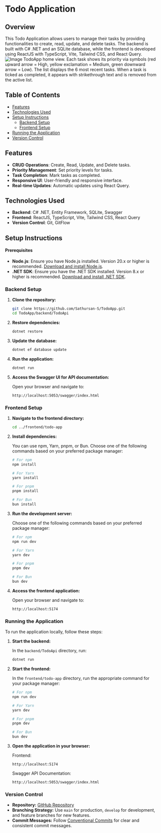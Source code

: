 
# Todo Application


## Overview

This Todo Application allows users to manage their tasks by providing functionalities to create, read, update, and delete tasks. The backend is built with C# .NET and an SQLite database, while the frontend is developed using ReactJS with TypeScript, Vite, Tailwind CSS, and React Query.
![Image](https://github.com/user-attachments/assets/0d83076c-b6d2-49e5-b53f-40e9e4b5c623)
TodoApp home view. Each task shows its priority via symbols (red upward arrow = High, yellow exclamation = Medium, green downward arrow = Low). The list displays the 6 most recent tasks. When a task is ticked as completed, it appears with strikethrough text and is removed from the active list.

## Table of Contents

- [Features](#features)
- [Technologies Used](#technologies-used)
- [Setup Instructions](#setup-instructions)
  - [Backend Setup](#backend-setup)
  - [Frontend Setup](#frontend-setup)
- [Running the Application](#running-the-application)
- [Version Control](#version-control)

## Features

- **CRUD Operations**: Create, Read, Update, and Delete tasks.
- **Priority Management**: Set priority levels for tasks.
- **Task Completion**: Mark tasks as completed.
- **Responsive UI**: User-friendly and responsive interface.
- **Real-time Updates**: Automatic updates using React Query.

## Technologies Used

- **Backend**: C# .NET, Entity Framework, SQLite, Swagger
- **Frontend**: ReactJS, TypeScript, Vite, Tailwind CSS, React Query
- **Version Control**: Git, GitFlow

## Setup Instructions

#### Prerequisites

- **Node.js**: Ensure you have Node.js installed. Version 20.x or higher is recommended. [Download and install Node.js](https://nodejs.org/).
- **.NET SDK**: Ensure you have the .NET SDK installed. Version 8.x or higher is recommended. [Download and install .NET SDK](https://dotnet.microsoft.com/download).

### Backend Setup

1. **Clone the repository:**

   ```bash
   git clone https://github.com/Sathursan-S/TodoApp.git
   cd TodoApp/backend/TodoApi
   ```

2. **Restore dependencies:**

   ```bash
   dotnet restore
   ```

3. **Update the database:**

   ```bash
   dotnet ef database update
   ```

4. **Run the application:**

   ```bash
   dotnet run
   ```

5. **Access the Swagger UI for API documentation:**

   Open your browser and navigate to:
   ```
   http://localhost:5053/swagger/index.html
   ```


### Frontend Setup

1. **Navigate to the frontend directory:**

   ```bash
   cd ../frontend/todo-app
   ```

2. **Install dependencies:**

   You can use npm, Yarn, pnpm, or Bun. Choose one of the following commands based on your preferred package manager:

   ```bash
   # For npm
   npm install

   # For Yarn
   yarn install

   # For pnpm
   pnpm install

   # For Bun
   bun install
   ```

3. **Run the development server:**

   Choose one of the following commands based on your preferred package manager:

   ```bash
   # For npm
   npm run dev

   # For Yarn
   yarn dev

   # For pnpm
   pnpm dev

   # For Bun
   bun dev
   ```

4. **Access the frontend application:**

   Open your browser and navigate to:
   ```
   http://localhost:5174
   ```

### Running the Application

To run the application locally, follow these steps:

1. **Start the backend:**

   In the `backend/TodoApi` directory, run:
   ```bash
   dotnet run
   ```

2. **Start the frontend:**

   In the `frontend/todo-app` directory, run the appropriate command for your package manager:

   ```bash
   # For npm
   npm run dev

   # For Yarn
   yarn dev

   # For pnpm
   pnpm dev

   # For Bun
   bun dev
   ```

3. **Open the application in your browser:**

   Frontend:
   ```
   http://localhost:5174
   ```

   Swagger API Documentation:
   ```
   http://localhost:5053/swagger/index.html
   ```


### Version Control

- **Repository:** [GitHub Repository](https://github.com/Sathursan-S/TodoApp)
- **Branching Strategy:** Use `main` for production, `develop` for development, and feature branches for new features.
- **Commit Messages:** Follow [Conventional Commits](https://www.conventionalcommits.org/) for clear and consistent commit messages.
